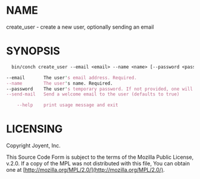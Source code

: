 # NAME

create\_user - create a new user, optionally sending an email

# SYNOPSIS

```perl
  bin/conch create_user --email <email> --name <name> [--password <password>] [--send-mail]

--email       The user's email address. Required.
--name        The user's name. Required.
--password    The user's temporary password. If not provided, one will be randomly generated.
--send-mail   Send a welcome email to the user (defaults to true)

    --help    print usage message and exit
```

# LICENSING

Copyright Joyent, Inc.

This Source Code Form is subject to the terms of the Mozilla Public License,
v.2.0. If a copy of the MPL was not distributed with this file, You can obtain
one at [http://mozilla.org/MPL/2.0/](http://mozilla.org/MPL/2.0/).
